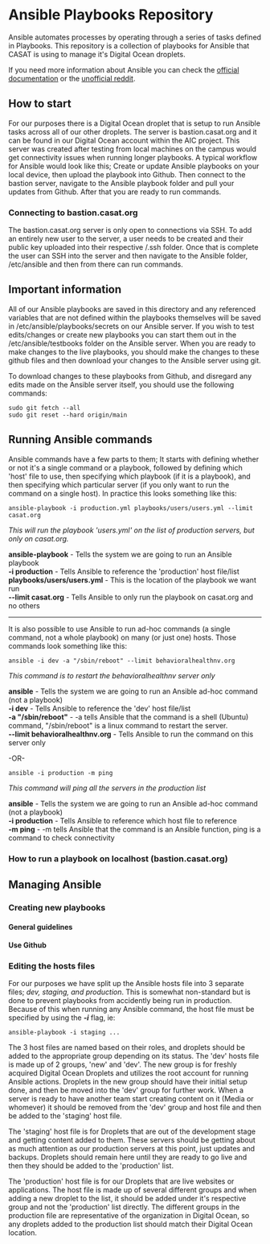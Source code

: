 # Ansible Playbooks Repository

Ansible automates processes by operating through a series of tasks defined in Playbooks. This repository is a collection of playbooks for Ansible that CASAT is using to manage it's Digital Ocean droplets.

If you need more information about Ansible you can check the [official documentation](https://docs.ansible.com/ansible-core/devel/index.html) or the [unofficial reddit](https://old.reddit.com/r/ansible/).

## How to start

For our purposes there is a Digital Ocean droplet that is setup to run Ansible tasks across all of our other droplets. The server is bastion.casat.org and it can be found in our Digital Ocean account within the AIC project. This server was created after testing from local machines on the campus would get connectivity issues when running longer playbooks. A typical workflow for Ansible would look like this; Create or update Ansible playbooks on your local device, then upload the playbook into Github. Then connect to the bastion server, navigate to the Ansible playbook folder and pull your updates from Github. After that you are ready to run commands.

### Connecting to bastion.casat.org

The bastion.casat.org server is only open to connections via SSH. To add an entirely new user to the server, a user needs to be created and their public key uploaded into their respective /.ssh folder. Once that is complete the user can SSH into the server and then navigate to the Ansible folder, /etc/ansible and then from there can run commands.

## Important information

All of our Ansible playbooks are saved in this directory and any referenced variables that are not defined within the playbooks themselves will be saved in /etc/ansible/playbooks/secrets on our Ansible server. If you wish to test edits/changes or create new playbooks you can start them out in the /etc/ansible/testbooks folder on the Ansible server. When you are ready to make changes to the live playbooks, you should make the changes to these github files and then download your changes to the Ansible server using git.

To download changes to these playbooks from Github, and disregard any edits made on the Ansible server itself, you should use the following commands:

```
sudo git fetch --all
sudo git reset --hard origin/main
```

## Running Ansible commands

Ansible commands have a few parts to them; It starts with defining whether or not it's a single command or a playbook, followed by defining which 'host' file to use, then specifying which playbook (if it is a playbook), and then specifying which particular server (if you only want to run the command on a single host). In practice this looks something like this:  

```
ansible-playbook -i production.yml playbooks/users/users.yml --limit casat.org
```
*This will run the playbook 'users.yml' on the list of production servers, but only on casat.org.*

**ansible-playbook** - Tells the system we are going to run an Ansible playbook  
**-i production** - Tells Ansible to reference the 'production' host file/list  
 **playbooks/users/users.yml** - This is the location of the playbook we want run  
 **--limit casat.org** - Tells Ansible to only run the playbook on casat.org and no others
 
 ---

It is also possible to use Ansible to run ad-hoc commands (a single command, not a whole playbook) on many (or just one) hosts. Those commands look something like this:  

```
ansible -i dev -a "/sbin/reboot" --limit behavioralhealthnv.org
```
*This command is to restart the behavioralhealthnv server only*

**ansible** - Tells the system we are going to run an Ansible ad-hoc command (not a playbook)  
**-i dev** - Tells Ansible to reference the 'dev' host file/list  
**-a "/sbin/reboot"** - -a tells Ansible that the command is a shell (Ubuntu) command, "/sbin/reboot" is a linux command to restart the server.  
**--limit behavioralhealthnv.org** - Tells Ansible to run the command on this server only  

-OR-

```
ansible -i production -m ping
```
*This command will ping all the servers in the production list*

**ansible** - Tells the system we are going to run an Ansible ad-hoc command (not a playbook)  
**-i production** - Tells Ansible to reference which host file to reference  
**-m ping** - -m tells Ansible that the command is an Ansible function, ping is a command to check connectivity

### How to run a playbook on localhost (bastion.casat.org)

## Managing Ansible

### Creating new playbooks

#### General guidelines

#### Use Github

### Editing the hosts files

For our purposes we have split up the Ansible hosts file into 3 separate files; *dev, staging, and production*. This is somewhat non-standard but is done to prevent playbooks from accidently being run in production. Because of this when running any Ansible command, the host file must be specified by using the ***-i*** flag, ie:
```
ansible-playbook -i staging ...
```

The 3 host files are named based on their roles, and droplets should be added to the appropriate group depending on its status. The 'dev' hosts file is made up of 2 groups, 'new' and 'dev'. The new group is for freshly acquired Digital Ocean Droplets and utilizes the root account for running Ansible actions. Droplets in the new group should have their initial setup done, and then be moved into the 'dev' group for further work. When a server is ready to have another team start creating content on it (Media or whomever) it should be removed from the 'dev' group and host file and then be added to the 'staging' host file.

The 'staging' host file is for Droplets that are out of the development stage and getting content added to them. These servers should be getting about as much attention as our production servers at this point, just updates and backups. Droplets should remain here until they are ready to go live and then they should be added to the 'production' list.

The 'production' host file is for our Droplets that are live websites or applications. The host file is made up of several different groups and when adding a new droplet to the list, it should be added under it's respective group and not the 'production' list directly. The different groups in the production file are representative of the organization in Digital Ocean, so any droplets added to the production list should match their Digital Ocean location.

####
